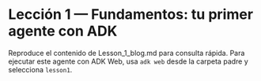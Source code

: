 # Lección 1 — Fundamentos: tu primer agente con ADK

Reproduce el contenido de Lesson_1_blog.md para consulta rápida. Para ejecutar este agente con ADK Web, usa `adk web` desde la carpeta padre y selecciona `lesson1`.

